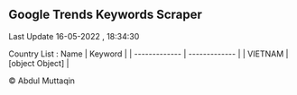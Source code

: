

## Google Trends Keywords Scraper 
 
Last Update 16-05-2022 , 18:34:30

Country List :
 Name  | Keyword |
| ------------- | ------------- |
| VIETNAM | [object Object] |



© Abdul Muttaqin 
